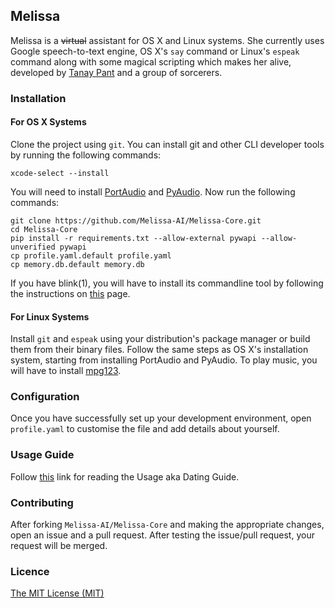 ## Melissa
Melissa is a <del>virtual</del> assistant for OS X and Linux systems. She currently uses Google speech-to-text engine, OS X's `say` command or Linux's `espeak` command along with some magical scripting which makes her alive, developed by [Tanay Pant](http://tanaypant.com) and a group of sorcerers.

### Installation
#### For OS X Systems
Clone the project using `git`. You can install git and other CLI developer tools by running the following commands:

```
xcode-select --install
```

You will need to install [PortAudio](http://www.portaudio.com/download.html) and [PyAudio](http://people.csail.mit.edu/hubert/pyaudio/). Now run the following commands:

```
git clone https://github.com/Melissa-AI/Melissa-Core.git
cd Melissa-Core
pip install -r requirements.txt --allow-external pywapi --allow-unverified pywapi
cp profile.yaml.default profile.yaml
cp memory.db.default memory.db
```

If you have blink(1), you will have to install its commandline tool by following the instructions on [this](http://blink1.thingm.com/blink1-tool/) page.

#### For Linux Systems
Install `git` and `espeak` using your distribution's package manager or build them from their binary files. Follow the same steps as OS X's installation system, starting from installing PortAudio and PyAudio. To play music, you will have to install [mpg123](http://www.mpg123.de).

### Configuration
Once you have successfully set up your development environment, open `profile.yaml` to customise the file and add details about yourself.

### Usage Guide
Follow [this](https://github.com/Melissa-AI/Melissa-Core/blob/master/USAGE.md) link for reading the Usage aka Dating Guide.

### Contributing

After forking `Melissa-AI/Melissa-Core` and making the appropriate changes, open an issue and a pull request. After testing the issue/pull request, your request will be merged.

### Licence

[The MIT License (MIT)](https://github.com/Melissa-AI/Melissa-Core/blob/master/LICENSE.md)
